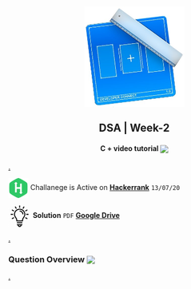 <p align="center">
 <img width="200px" src="https://github.com/xiaowuc2/xiaowuc2/blob/master/source/5.jpg" align="center" />
 <h2 align="center">DSA | Week-2</h2>
 <h4 align="center">C + video tutorial <img width="25px" src="https://github.com/xiaowuc2/All-readme-templates/blob/master/sources/compass.png" align="center"/></h4></p>
</p>
  <p align="center">

[.](https://github.com/xiaowuc2/Research/blob/master/README.md)

<img width="40px" src="https://github.com/xiaowuc2/xiaowuc2/blob/master/source/download.png" align="center"/> Challanege is Active on [**Hackerrank**](https://www.hackerrank.com/contests/ds-algo-lab-week-2/challenges) `13/07/20`


<img width="45px" src="https://github.com/xiaowuc2/xiaowuc2/blob/master/source/Graphic_Designe.png" align="center"/> **Solution** `PDF` [**Google Drive**](https://drive.google.com/file/d/1ZBnpmhc_ZpRjkpPOOqGLysQGnDVtkd4G/view?usp=sharing)

[.](https://github.com/xiaowuc2/Research/blob/master/README.md)


### Question Overview <img width="25px" src="https://github.com/xiaowuc2/All-readme-templates/blob/master/sources/overview.jpg" align="center"/>

[.](https://github.com/xiaowuc2/Research/blob/master/README.md)
